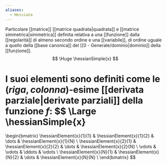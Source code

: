 ```yaml
---
aliases:
  - Hessiana
---
```

Particolare [[matrice]] [[matrice quadrata|quadrata]] e [[matrice simmetrica|simmetrica]] definita relativa a una [[funzione]] dalla [[regolarità]] di almeno secondo ordine e una [[variabile]], di ordine uguale a quello della [[base canonica]] del [[0 - Generale/dominio|dominio]] della [[funzione]].
$$
\Huge
\hessianSimple{x}
$$

I suoi elementi sono definiti come le $(riga,colonna)$-esime [[derivata parziale|derivate parziali]] della funzione $f$:
$$
\Large
\hessianSimple{x}
=
\begin{bmatrix}
	\hessianElement{x}{1}{1} &
	\hessianElement{x}{1}{2} &
	\dots &
	\hessianElement{x}{1}{N} \\
	\hessianElement{x}{2}{1} &
	\hessianElement{x}{2}{2} &
	\dots &
	\hessianElement{x}{2}{N} \\
	\vdots &
	\vdots &
	\ddots &
	\vdots \\
	\hessianElement{x}{N}{1} &
	\hessianElement{x}{N}{2} &
	\dots &
	\hessianElement{x}{N}{N} \\
\end{bmatrix}
$$
